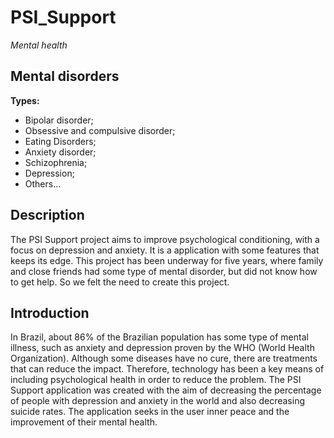 # PSI_Support

_Mental health_

## Mental disorders

**Types:**

- Bipolar disorder;
- Obsessive and compulsive disorder;
- Eating Disorders;
- Anxiety disorder;
- Schizophrenia;
- Depression;
- Others...

## Description

The PSI Support project aims to improve psychological conditioning, with a focus on depression and anxiety. It is a application with some features that keeps its edge. This project has been underway for five years, where family and close friends had some type of mental disorder, but did not know how to get help. So we felt the need to create this project.

## Introduction

In Brazil, about 86% of the Brazilian population has some type of mental illness, such as anxiety and depression proven by the WHO (World Health Organization). Although some diseases have no cure, there are treatments that can reduce the impact. Therefore, technology has been a key means of including psychological health in order to reduce the problem. The PSI Support application was created with the aim of decreasing the percentage of people with depression and anxiety in the world and also decreasing suicide rates. The application seeks in the user inner peace and the improvement of their mental health.

